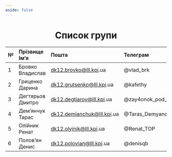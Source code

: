 ```yaml
---
aside: false
---
```


# Список групи

| №   | Прізвище Імʼя    | Пошта                          | Телеграм              |
| :-- | :--------------- | :----------------------------- | :-------------------- |
| 1   | Бровко Владислав | dk12.brovko@lll.kpi&#46;ua     | @vlad_brk             |
| 2   | Гриценко Дарина  | dk12.grutsenko@lll.kpi&#46;ua  | @kafethy              |
| 3   | Дегтярьов Дмитро | dk12.degtiarov@lll.kpi&#46;ua  | @zay4onok_pod_spidami |
| 4   | Демʼянчук Тарас  | dk12.demianchuk@lll.kpi&#46;ua | @Taras_Demyanchuk     |
| 5   | Олійник Ренат    | dk12.olyinik@lll.kpi&#46;ua    | @Renat_TOP            |
| 6   | Половʼян Денис   | dk12.polovian@lll.kpi&#46;ua   | @denisqb              |

<style scoped>
h1 {
    text-align: center;
}
</style>
